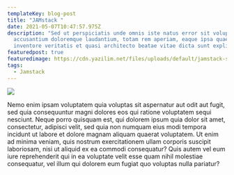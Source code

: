```yaml
---
templateKey: blog-post
title: "JAMstack "
date: 2021-05-07T10:47:57.975Z
description: "Sed ut perspiciatis unde omnis iste natus error sit voluptatem
  accusantium doloremque laudantium, totam rem aperiam, eaque ipsa quae ab illo
  inventore veritatis et quasi architecto beatae vitae dicta sunt explicabo. "
featuredpost: true
featuredimage: https://cdn.yazilim.net/files/uploads/default/jamstack-statik-web-sistemi-nedir-nasil-ve-nerelerde-kullanilmali-fb6cabc2f0cd005c4edc.png
tags:
  - Jamstack
---
```

![](https://cdn.yazilim.net/files/uploads/default/jamstack-statik-web-sistemi-nedir-nasil-ve-nerelerde-kullanilmali-fb6cabc2f0cd005c4edc.png)

Nemo enim ipsam voluptatem quia voluptas sit aspernatur aut odit aut fugit, sed quia consequuntur magni dolores eos qui ratione voluptatem sequi nesciunt. Neque porro quisquam est, qui dolorem ipsum quia dolor sit amet, consectetur, adipisci velit, sed quia non numquam eius modi tempora incidunt ut labore et dolore magnam aliquam quaerat voluptatem. Ut enim ad minima veniam, quis nostrum exercitationem ullam corporis suscipit laboriosam, nisi ut aliquid ex ea commodi consequatur? Quis autem vel eum iure reprehenderit qui in ea voluptate velit esse quam nihil molestiae consequatur, vel illum qui dolorem eum fugiat quo voluptas nulla pariatur?
